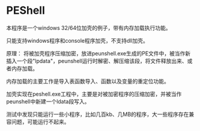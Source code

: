 # PEShell

本程序是一个windows 32/64位加壳的例子，带有内存加载执行功能。

只能支持windows程序和console程序加壳，不支持dll加壳。

原理：
将被加壳程序压缩加密，放进peunshell.exe生成的PE文件中，被当作新插入一个段"lpdata"，peunshell运行时解密、解压缩该段，将文件释放出来、或者内存加载。

内存加载的主要工作是导入表函数导入、函数以及变量的重定位功能。

加壳实现在peshell.exe工程中，主要是对被加密程序的压缩加密，并被当作peunshell中新建一个ldata段写入。

测试中发现只能运行一些小程序，比如几百kb、几MB的程序，大一些程序存在兼容问题，可能运行不起来。
